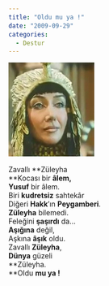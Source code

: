 ```yaml
---
title: "Oldu mu ya !"
date: "2009-09-29"
categories: 
  - Destur
---
```


![](../uploads/image/zuleyha.jpg)  
  
Zavallı **Züleyha  
**Kocası bir **âlem,  
Yusuf** bir âlem.  
Biri **kudretsiz** sahtekâr  
Diğeri **Hakk**’ın **Peygamberi**.  
**Züleyha** bilemedi.  
Feleğini **şaşırdı** da…  
**Aşığına** değil,  
Aşkına **âşık** oldu.  
Zavallı **Züleyha**,  
**Dünya** güzeli  
**Züleyha.  
**Oldu **mu ya !**
